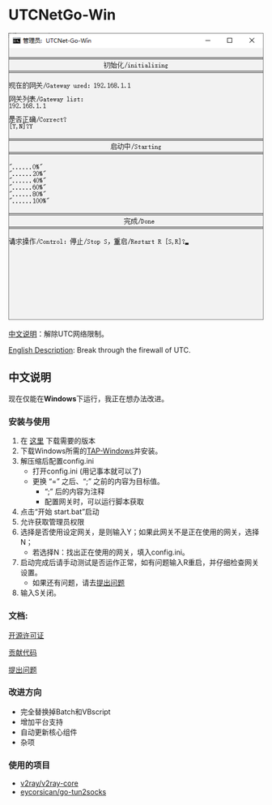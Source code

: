 # UTCNetGo-Win

![](readme_image.png)

[中文说明](README_zh_CN.md)：解除UTC网络限制。 

[English Description](README.md): Break through the firewall of UTC. 

## 中文说明

现在仅能在**Windows**下运行，我正在想办法改进。

### 安装与使用
1. 在 [这里](https://github.com/thanksshu/UTCNetGo-Win/releases) 下载需要的版本
2. 下载Windows所需的[TAP-Windows](http://build.openvpn.net/downloads/releases/tap-windows-9.22.1-I602.exe)并安装。
2. 解压缩后配置config.ini
    * 打开config.ini (用记事本就可以了)
    * 更换 “=” 之后、“;” 之前的内容为目标值。
        * “;” 后的内容为注释
        * 配置网关时，可以运行脚本获取
2. 点击“开始 start.bat”启动
3. 允许获取管理员权限
4. 选择是否使用设定网关，是则输入Y；如果此网关不是正在使用的网关，选择N；
    * 若选择N：找出正在使用的网关，填入config.ini。
5. 启动完成后请手动测试是否运作正常，如有问题输入R重启，并仔细检查网关设置。
    * 如果还有问题，请去[提出问题](https://github.com/thanksshu/UTCNetGo-Win/issues)
6. 输入S关闭。

### 文档:
[开源许可证](LICENSE)

[贡献代码](CONTRIBUTING.md)

[提出问题](https://github.com/thanksshu/UTCNetGo-Win/issues)

### 改进方向
* 完全替换掉Batch和VBscript
* 增加平台支持
* 自动更新核心组件
* 杂项

### 使用的项目
* [v2ray/v2ray-core](https://github.com/v2ray/v2ray-core)
* [eycorsican/go-tun2socks](https://github.com/eycorsican/go-tun2socks)